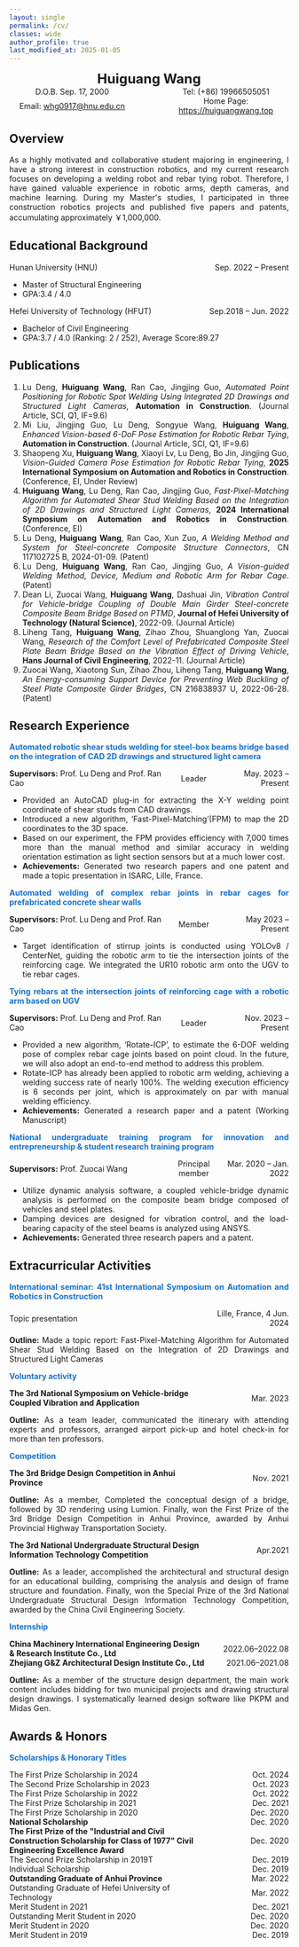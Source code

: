 ```yaml
---
layout: single
permalink: /cv/
classes: wide
author_profile: true
last_modified_at: 2025-01-05
---
```



<head>
    <meta charset="UTF-8">
    <meta name="viewport" content="width=device-width, initial-scale=1.0">
    <title>Personal Info</title>
    <style>
        .row {
            text-align: center;
            width: 100%;
        }
        .row div {
            display: inline-block;
            width: 45%;
        }
        .row strong {
            display: block;
            text-align: center;
            width: 100%;
            font-size: 24px; /* Increase the font size */
        }
    </style>
</head>
<body>
    <div class="row"><strong>Huiguang Wang</strong></div>
    <div class="row">
        <div>D.O.B. Sep. 17, 2000</div>
        <div>Tel: (+86) 19966505051</div>
    </div>
    <div class="row">
        <div>Email: <a href="mailto:whg0917@hnu.edu.cn">whg0917@hnu.edu.cn</a></div>
        <div>Home Page: <a href="https://huiguangwang.top">https://huiguangwang.top</a></div>
    </div>
</body>






## Overview
<div style="text-align: justify;">
  <p>As a highly motivated and collaborative student majoring in engineering, I have a strong interest in construction robotics, and my current research focuses on developing a welding robot and rebar tying robot. Therefore, I have gained valuable experience in robotic arms, depth cameras, and machine learning. During my Master's studies, I participated in three construction robotics projects and published five papers and patents, accumulating approximately ￥1,000,000.</p>
</div>

## Educational Background
<div style="display: flex; justify-content: space-between; align-items: center;">
  <span>Hunan University (HNU)</span>
  <span>Sep. 2022 – Present</span>
</div>

- Master of Structural Engineering
- GPA:3.4 / 4.0
<div style="display: flex; justify-content: space-between; align-items: center;">
  <span>Hefei University of Technology (HFUT)</span>
  <span>Sep.2018 – Jun. 2022</span>
</div>

- Bachelor of Civil Engineering
- GPA:3.7 / 4.0 (Ranking: 2 / 252), Average Score:89.27

## Publications
<div style="text-align: justify;">
  <ol>
    <li>Lu Deng, <b>Huiguang Wang</b>, Ran Cao, Jingjing Guo, <i>Automated Point Positioning for Robotic Spot Welding Using Integrated 2D Drawings and Structured Light Cameras</i>, <b>Automation in Construction</b>. (Journal Article, SCI, Q1, IF=9.6)</li>
    <li>Mi Liu, Jingjing Guo, Lu Deng, Songyue Wang, <b>Huiguang Wang</b>, <i>Enhanced Vision-based 6-DoF Pose Estimation for Robotic Rebar Tying</i>, <b>Automation in Construction</b>. (Journal Article, SCI, Q1, IF=9.6)</li>
    <li>Shaopeng Xu, <b>Huiguang Wang</b>, Xiaoyi Lv, Lu Deng, Bo Jin, Jingjing Guo, <i>Vision-Guided Camera Pose Estimation for Robotic Rebar Tying</i>, <b>2025 International Symposium on Automation and Robotics in Construction</b>. (Conference, EI, Under Review)</li>
    <li><b>Huiguang Wang</b>, Lu Deng, Ran Cao, Jingjing Guo, <i>Fast-Pixel-Matching Algorithm for Automated Shear Stud Welding Based on the Integration of 2D Drawings and Structured Light Cameras</i>, <b>2024 International Symposium on Automation and Robotics in Construction</b>. (Conference, EI)</li>
    <li>Lu Deng, <b>Huiguang Wang</b>, Ran Cao, Xun Zuo, <i>A Welding Method and System for Steel-concrete Composite Structure Connectors</i>, CN 117102725 B, 2024-01-09. (Patent)</li>
    <li>Lu Deng, <b>Huiguang Wang</b>, Ran Cao, Jingjing Guo, <i>A Vision-guided Welding Method, Device, Medium and Robotic Arm for Rebar Cage</i>. (Patent)</li>
    <li>Dean Li, Zuocai Wang, <b>Huiguang Wang</b>, Dashuai Jin, <i>Vibration Control for Vehicle-bridge Coupling of Double Main Girder Steel-concrete Composite Beam Bridge Based on PTMD</i>, <b>Journal of Hefei University of Technology (Natural Science)</b>, 2022-09. (Journal Article)</li>
    <li>Liheng Tang, <b>Huiguang Wang</b>, Zihao Zhou, Shuanglong Yan, Zuocai Wang, <i>Research of the Comfort Level of Prefabricated Composite Steel Plate Beam Bridge Based on the Vibration Effect of Driving Vehicle</i>, <b>Hans Journal of Civil Engineering</b>, 2022-11. (Journal Article)</li>
    <li>Zuocai Wang, Xiaotong Sun, Zihao Zhou, Liheng Tang, <b>Huiguang Wang</b>, <i>An Energy-consuming Support Device for Preventing Web Buckling of Steel Plate Composite Girder Bridges</i>, CN 216838937 U, 2022-06-28. (Patent)</li>
  </ol>
</div>


## Research Experience
<head>
    <meta charset="UTF-8">
    <meta name="viewport" content="width=device-width, initial-scale=1.0">
    <title>Personal Info</title>
    <style>
        /* Ensure .row uses flexbox layout */
        .row {
            display: flex;
            justify-content: space-between;
            align-items: center;
        }
        /* .left takes 70% width */
        .left { text-align: left; flex-basis: 40%; }
        /* .center takes 15% width */
        .center { text-align: center; flex-basis: 25%; }
        /* .right takes 15% width */
        .right { text-align: right; flex-basis: 35%; }
    </style>
</head>

<body>

<div style="text-align: justify; color:#1772d0;">
  <p><b>Automated robotic shear studs welding for steel-box beams bridge based on the integration of CAD 2D drawings and structured light camera</b></p>
</div>

<div class="row">
    <div class="left"><b>Supervisors:</b> Prof. Lu Deng and Prof. Ran Cao</div>
    <div class="center">Leader</div>
    <div class="right">May. 2023 – Present</div>
</div>

<div style="text-align: justify;">
  <ul>
      <li>Provided an AutoCAD plug-in for extracting the X-Y welding point coordinate of shear studs from CAD drawings.</li>
      <li>Introduced a new algorithm, ‘Fast-Pixel-Matching’(FPM) to map the 2D coordinates to the 3D space.</li>
      <li>Based on our experiment, the FPM provides efficiency with 7,000 times more than the manual method and similar accuracy in welding orientation estimation as light section sensors but at a much lower cost.</li>
      <li><b>Achievements:</b> Generated two research papers and one patent and made a topic presentation in ISARC, Lille, France.</li>
  </ul>
</div>

</body>




<body>

<div style="text-align: justify; color:#1772d0;">
  <p><b>Automated welding of complex rebar joints in rebar cages for prefabricated concrete shear walls</b></p>
</div>

<div class="row">
    <div class="left"><b>Supervisors:</b> Prof. Lu Deng and Prof. Ran Cao</div>
    <div class="center">Member</div>
    <div class="right">May 2023 – Present</div>
</div>

<div style="text-align: justify;">
  <ul>
      <li>Target identification of stirrup joints is conducted using YOLOv8 / CenterNet, guiding the robotic arm to tie the intersection joints of the reinforcing cage. We integrated the UR10 robotic arm onto the UGV to tie rebar cages.</li>
  </ul>
</div>

</body>



<body>

<div style="text-align: justify; color:#1772d0;">
  <p><b>Tying rebars at the intersection joints of reinforcing cage with a robotic arm based on UGV</b></p>
</div>

<div class="row">
    <div class="left"><b>Supervisors:</b> Prof. Lu Deng and Prof. Ran Cao</div>
    <div class="center">Leader</div>
    <div class="right">Nov. 2023 – Present</div>
</div>

<div style="text-align: justify;">
  <ul>
      <li>Provided a new algorithm, ‘Rotate-ICP’, to estimate the 6-DOF welding pose of complex rebar cage joints based on point cloud. In the future, we will also adopt an end-to-end method to address this problem.</li>
      <li>Rotate-ICP has already been applied to robotic arm welding, achieving a welding success rate of nearly 100%. The welding execution efficiency is 6 seconds per joint, which is approximately on par with manual welding efficiency.</li>
      <li><b>Achievements:</b> Generated a research paper and a patent (Working Manuscript)</li>
  </ul>
</div>

</body>


<body>

<div style="text-align: justify; color:#1772d0;">
  <p><b>National undergraduate training program for innovation and entrepreneurship & student research training program</b></p>
</div>

<div class="row">
    <div class="left"><b>Supervisors:</b>  Prof. Zuocai Wang</div>
    <div class="center">Principal member</div>
    <div class="right">Mar. 2020 – Jan. 2022</div>
</div>

<div style="text-align: justify;">
  <ul>
      <li>Utilize dynamic analysis software, a coupled vehicle-bridge dynamic analysis is performed on the composite beam bridge composed of vehicles and steel plates. </li>
      <li>Damping devices are designed for vibration control, and the load-bearing capacity of the steel beams is analyzed using ANSYS.</li>
      <li><b>Achievements:</b> Generated three research papers and a patent.</li>
  </ul>
</div>

</body>

## Extracurricular Activities
<head>
    <meta charset="UTF-8">
    <meta name="viewport" content="width=device-width, initial-scale=1.0">
    <title>Personal Info</title>
    <style>
        /* Ensure .flex-container uses flexbox layout */
        .flex-container {
            display: flex;
            justify-content: space-between;
            align-items: center;
        }
        /* .left takes 75% width and left-aligned */
        .left { text-align: left; flex-basis: 70%; }
        /* .right takes 25% width and right-aligned */
        .right { text-align: right; flex-basis: 30%; }
    </style>
</head>

<div style="text-align: justify; color:#1772d0;">
  <p><b>International seminar: 41st International Symposium on Automation and Robotics in Construction</b></p>
</div>

<body>

  <div>
    <div class="flex-container">
        <div class="left">Topic presentation</div>
        <div class="right">Lille, France, 4 Jun. 2024</div>
    </div>
  </div>

</body>

<div style="text-align: justify;">
<p><b>Outline:</b> Made a topic report: Fast-Pixel-Matching Algorithm for Automated Shear Stud Welding Based on the Integration of 2D Drawings and Structured Light Cameras</p>
</div>




<div style="text-align: justify; color:#1772d0;">
  <p><b>Voluntary activity</b></p>
</div>

<body>

  <div class="flex-container">
      <div class="left"><b>The 3rd National Symposium on Vehicle-bridge Coupled Vibration and Application</b></div>
      <div class="right">Mar. 2023</div>
  </div>

</body>

<div style="text-align: justify;">
<p><b>Outline:</b> As a team leader, communicated the itinerary with attending experts and professors, arranged airport pick-up and hotel check-in for more than ten professors.</p>
</div>




<div style="text-align: justify; color:#1772d0;">
  <p><b>Competition</b></p>

</div>

<body>

  <div class="flex-container">
      <div class="left"><b>The 3rd Bridge Design Competition in Anhui Province</b></div>
      <div class="right">Nov. 2021</div>
  </div>
    
</body>


<div style="text-align: justify;">
<p><b>Outline:</b> As a member, Completed the conceptual design of a bridge, followed by 3D rendering using Lumion. Finally, won the First Prize of the 3rd Bridge Design Competition in Anhui Province, awarded by Anhui Provincial Highway Transportation Society.</p>
</div>

<body>

  <div class="flex-container">
      <div class="left"><b>The 3rd National Undergraduate Structural Design Information Technology Competition</b></div>
      <div class="right">Apr.2021</div>
  </div>
    
</body>


<div style="text-align: justify;">
<p><b>Outline:</b> As a leader, accomplished the architectural and structural design for an educational building, comprising the analysis and design of frame structure and foundation. Finally, won the Special Prize of the 3rd National Undergraduate Structural Design Information Technology Competition, awarded by the China Civil Engineering Society.</p>
</div>




<div style="text-align: justify; color:#1772d0;">
  <p><b>Internship</b></p>

</div>

<body>

  <div class="flex-container">
      <div class="left"><b>China Machinery International Engineering Design & Research Institute Co., Ltd</b></div>
      <div class="right">2022.06–2022.08</div>
  </div>
    
</body>

<body>

  <div class="flex-container">
      <div class="left"><b>Zhejiang G&Z Architectural Design Institute Co., Ltd</b></div>
      <div class="right">2021.06–2021.08</div>
  </div>
    
</body>


<div style="text-align: justify;">
<p><b>Outline:</b> As a member of the structure design department, the main work content includes bidding for two municipal projects and drawing structural design drawings. I systematically learned design software like PKPM and Midas Gen.</p>
</div>

## Awards & Honors
<div style="text-align: justify;color:#1772d0;">
<p><b>Scholarships & Honorary Titles</b></p>
</div>

<body>
  <div class="flex-container">
      <div class="left">The First Prize Scholarship in 2024</div>
      <div class="right">Oct. 2024</div>
  </div>
  
  <div class="flex-container">
      <div class="left">The Second Prize Scholarship in 2023</div>
      <div class="right">Oct. 2023</div>
  </div>
  
  <div class="flex-container">
      <div class="left">The First Prize Scholarship in 2022</div>
      <div class="right">Oct. 2022</div>
  </div>
  
  <div class="flex-container">
      <div class="left">The First Prize Scholarship in 2021</div>
      <div class="right">Dec. 2021</div>
  </div>
  
  <div class="flex-container">
      <div class="left">The First Prize Scholarship in 2020</div>
      <div class="right">Dec. 2020</div>
  </div>
  
  <div class="flex-container">
      <div class="left"><b>National Scholarship</b></div>
      <div class="right">Dec. 2020</div>
  </div>
  
  <div class="flex-container">
      <div class="left"><b>The First Prize of the "Industrial and Civil Construction Scholarship for Class of 1977" Civil Engineering Excellence Award</b></div>
      <div class="right">Dec. 2020</div>
  </div>
  
  <div class="flex-container">
      <div class="left">The Second Prize Scholarship in 2019T</div>
      <div class="right">Dec. 2019</div>
  </div>
  
  <div class="flex-container">
      <div class="left">Individual Scholarship</div>
      <div class="right">Dec. 2019</div>
  </div>
  
  <div class="flex-container">
      <div class="left"><b>Outstanding Graduate of Anhui Province</b></div>
      <div class="right">Mar. 2022</div>
  </div>
  
  <div class="flex-container">
      <div class="left">Outstanding Graduate of Hefei University of Technology</div>
      <div class="right">Mar. 2022</div>
  </div>
  
  <div class="flex-container">
      <div class="left">Merit Student in 2021</div>
      <div class="right">Dec. 2021</div>
  </div>
  
  <div class="flex-container">
      <div class="left">Outstanding Merit Student in 2020</div>
      <div class="right">Dec. 2020</div>
  </div>
  
  <div class="flex-container">
      <div class="left">Merit Student in 2020</div>
      <div class="right">Dec. 2020</div>
  </div>
  
  <div class="flex-container">
      <div class="left">Merit Student in 2019</div>
      <div class="right">Dec. 2019</div>
  </div>
</body>
